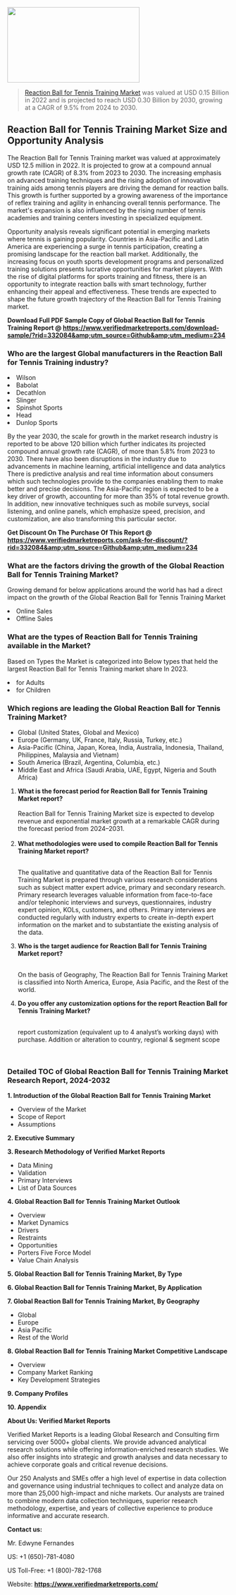 <img src="https://ffe5etoiles.com/wp-content/uploads/2024/12/MST1-300x171.png" alt="" width="300" height="171" class="alignnone size-medium wp-image-20088" /><blockquote><p><p><a href="https://www.verifiedmarketreports.com/download-sample/?rid=332084&utm_source=Github&utm_medium=234" target="_blank">Reaction Ball for Tennis Training Market</a> was valued at USD 0.15 Billion in 2022 and is projected to reach USD 0.30 Billion by 2030, growing at a CAGR of 9.5% from 2024 to 2030.</p></blockquote><p><h2>Reaction Ball for Tennis Training Market Size and Opportunity Analysis</h2> <p>The Reaction Ball for Tennis Training market was valued at approximately USD 12.5 million in 2022. It is projected to grow at a compound annual growth rate (CAGR) of 8.3% from 2023 to 2030. The increasing emphasis on advanced training techniques and the rising adoption of innovative training aids among tennis players are driving the demand for reaction balls. This growth is further supported by a growing awareness of the importance of reflex training and agility in enhancing overall tennis performance. The market's expansion is also influenced by the rising number of tennis academies and training centers investing in specialized equipment.</p> <p>Opportunity analysis reveals significant potential in emerging markets where tennis is gaining popularity. Countries in Asia-Pacific and Latin America are experiencing a surge in tennis participation, creating a promising landscape for the reaction ball market. Additionally, the increasing focus on youth sports development programs and personalized training solutions presents lucrative opportunities for market players. With the rise of digital platforms for sports training and fitness, there is an opportunity to integrate reaction balls with smart technology, further enhancing their appeal and effectiveness. These trends are expected to shape the future growth trajectory of the Reaction Ball for Tennis Training market.</p> </p><p class=""><strong>Download Full PDF Sample Copy of Global Reaction Ball for Tennis Training Report @ <a href="https://www.verifiedmarketreports.com/download-sample/?rid=332084&amp;utm_source=Github&amp;utm_medium=234" target="_blank">https://www.verifiedmarketreports.com/download-sample/?rid=332084&amp;utm_source=Github&amp;utm_medium=234</a></strong></p><h3 id="" class="">Who are the largest Global manufacturers in the Reaction Ball for Tennis Training industry?</h3><p><li>Wilson</li><li> Babolat</li><li> Decathlon</li><li> Slinger</li><li> Spinshot Sports</li><li> Head</li><li> Dunlop Sports</li></p><div class=""><div class="" dir="" data-message-author-role="" data-message-id="" data-message-model-slug=""><div class=""><div class=""><div class=""><div class="" dir="" data-message-author-role="" data-message-id="" data-message-model-slug=""><div class=""><div class=""><p>By the year 2030, the scale for growth in the market research industry is reported to be above 120 billion which further indicates its projected compound annual growth rate (CAGR), of more than 5.8% from 2023 to 2030. There have also been disruptions in the industry due to advancements in machine learning, artificial intelligence and data analytics There is predictive analysis and real time information about consumers which such technologies provide to the companies enabling them to make better and precise decisions. The Asia-Pacific region is expected to be a key driver of growth, accounting for more than 35% of total revenue growth. In addition, new innovative techniques such as mobile surveys, social listening, and online panels, which emphasize speed, precision, and customization, are also transforming this particular sector.</p><p><strong>Get Discount On The Purchase Of This Report @&nbsp; <a href="https://www.verifiedmarketreports.com/ask-for-discount/?rid=332084&amp;utm_source=Github&amp;utm_medium=234" target="_blank">https://www.verifiedmarketreports.com/ask-for-discount/?rid=332084&amp;utm_source=Github&amp;utm_medium=234</a></strong></p></div></div></div></div></div></div></div></div><h3 id="" class="">What are the factors driving the growth of the Global Reaction Ball for Tennis Training Market?</h3><p id="" class="">Growing demand for below applications around the world has had a direct impact on the growth of the Global Reaction Ball for Tennis Training Market</p><p id="" class=""><li>Online Sales</li><li> Offline Sales</li></p><h3 id="" class="">What are the types of Reaction Ball for Tennis Training available in the Market?</h3><p id="" class="">Based on Types the Market is categorized into Below types that held the largest Reaction Ball for Tennis Training market share In 2023.</p><p id="" class=""><li>for Adults</li><li> for Children</li></p><h3 id="" class="">Which regions are leading the Global Reaction Ball for Tennis Training Market?</h3><ul><li>Global (United States, Global and Mexico)</li><li>Europe (Germany, UK, France, Italy, Russia, Turkey, etc.)</li><li>Asia-Pacific (China, Japan, Korea, India, Australia, Indonesia, Thailand, Philippines, Malaysia and Vietnam)</li><li>South America (Brazil, Argentina, Columbia, etc.)</li><li>Middle East and Africa (Saudi Arabia, UAE, Egypt, Nigeria and South Africa)</li></ul><p><ol><li><strong>What is the forecast period for Reaction Ball for Tennis Training Market report?<br /></strong><br /><span data-sheets-root="1" data-sheets-value="{&quot;1&quot;:2,&quot;2&quot;:&quot;XXXX size is expected to develop revenue and exponential market growth at a remarkable CAGR during the forecast period from 2024&ndash;2030.&quot;}" data-sheets-userformat="{&quot;2&quot;:12674,&quot;4&quot;:{&quot;1&quot;:2,&quot;2&quot;:16776960},&quot;10&quot;:2,&quot;11&quot;:0,&quot;15&quot;:&quot;Arial&quot;,&quot;16&quot;:12}">Reaction Ball for Tennis Training Market size is expected to develop revenue and exponential market growth at a remarkable CAGR during the forecast period from 2024&ndash;2031.</span><br /><br /></li><li><strong>What methodologies were used to compile Reaction Ball for Tennis Training Market report?<br /><br /></strong><p>The qualitative and quantitative data of the&nbsp;Reaction Ball for Tennis Training Market is prepared through various research considerations such as subject matter expert advice, primary and secondary research. Primary research leverages valuable information from face-to-face and/or telephonic interviews and surveys, questionnaires, industry expert opinion, KOLs, customers, and others. Primary interviews are conducted regularly with industry experts to create in-depth expert information on the market and to substantiate the existing analysis of the data.&nbsp;</p></li><li><strong>Who is the target audience for Reaction Ball for Tennis Training Market report?<br /><br /></strong><p>On the basis of Geography, The&nbsp;Reaction Ball for Tennis Training Market is classified into North America, Europe, Asia Pacific, and the Rest of the world.</p></li><li><strong>Do you offer any customization options for the report Reaction Ball for Tennis Training Market?<br /><br /></strong><p>report customization (equivalent up to 4 analyst&rsquo;s working days) with purchase. Addition or alteration to country, regional &amp; segment scope</p><p>&nbsp;</p></li></ol></p><h3 id="" class="">Detailed TOC of Global Reaction Ball for Tennis Training Market Research Report, 2024-2032</h3><p id="" class=""><strong>1. Introduction of the Global Reaction Ball for Tennis Training Market</strong></p><ul><li>Overview of the Market</li><li>Scope of Report</li><li>Assumptions</li></ul><p id="" class=""><strong>2. Executive Summary</strong></p><p id="" class=""><strong>3. Research Methodology of&nbsp;Verified Market Reports</strong></p><ul><li>Data Mining</li><li>Validation</li><li>Primary Interviews</li><li>List of Data Sources</li></ul><p id="" class=""><strong>4. Global Reaction Ball for Tennis Training Market Outlook</strong></p><ul><li>Overview</li><li>Market Dynamics</li><li>Drivers</li><li>Restraints</li><li>Opportunities</li><li>Porters Five Force Model</li><li>Value Chain Analysis</li></ul><p id="" class=""><strong>5. Global Reaction Ball for Tennis Training Market, By&nbsp;Type</strong></p><p id="" class=""><strong>6. Global Reaction Ball for Tennis Training Market, By Application</strong></p><p id="" class=""><strong>7. Global Reaction Ball for Tennis Training Market, By Geography</strong></p><ul><li>Global</li><li>Europe</li><li>Asia Pacific</li><li>Rest of the World</li></ul><p id="" class=""><strong>8. Global Reaction Ball for Tennis Training Market Competitive Landscape</strong></p><ul><li>Overview</li><li>Company Market Ranking</li><li>Key Development Strategies</li></ul><p id="" class=""><strong>9. Company Profiles</strong></p><p id="" class=""><strong>10. Appendix</strong></p><p id="" class=""><strong>About Us: Verified Market Reports</strong></p><p id="" class="">Verified Market Reports is a leading Global Research and Consulting firm servicing over 5000+ global clients. We provide advanced analytical research solutions while offering information-enriched research studies. We also offer insights into strategic and growth analyses and data necessary to achieve corporate goals and critical revenue decisions.</p><p id="" class="">Our 250 Analysts and SMEs offer a high level of expertise in data collection and governance using industrial techniques to collect and analyze data on more than 25,000 high-impact and niche markets. Our analysts are trained to combine modern data collection techniques, superior research methodology, expertise, and years of collective experience to produce informative and accurate research.</p><p id="" class=""><strong>Contact us:</strong></p><p id="" class="">Mr. Edwyne Fernandes</p><p id="" class="">US: +1 (650)-781-4080</p><p id="" class="">US Toll-Free: +1 (800)-782-1768</p><p id="" class="">Website: <a target="" data-test-app-aware-link=""><strong>https://www.verifiedmarketreports.com/</strong></a></p>
